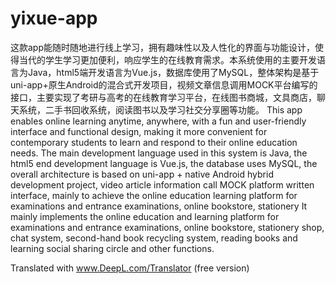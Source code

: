 # yixue-app
这款app能随时随地进行线上学习，拥有趣味性以及人性化的界面与功能设计，使得当代的学生学习更加便利，响应学生的在线教育需求。本系统使用的主要开发语言为Java，html5端开发语言为Vue.js，数据库使用了MySQL，整体架构是基于uni-app+原生Android的混合式开发项目，视频文章信息调用MOCK平台编写的接口，主要实现了考研与高考的在线教育学习平台，在线图书商城，文具商店，聊天系统，二手书回收系统，阅读图书以及学习社交分享圈等功能。
This app enables online learning anytime, anywhere, with a fun and user-friendly interface and functional design, making it more convenient for contemporary students to learn and respond to their online education needs. The main development language used in this system is Java, the html5 end development language is Vue.js, the database uses MySQL, the overall architecture is based on uni-app + native Android hybrid development project, video article information call MOCK platform written interface, mainly to achieve the online education learning platform for examinations and entrance examinations, online bookstore, stationery It mainly implements the online education and learning platform for examinations and entrance examinations, online bookstore, stationery shop, chat system, second-hand book recycling system, reading books and learning social sharing circle and other functions.

Translated with www.DeepL.com/Translator (free version)
